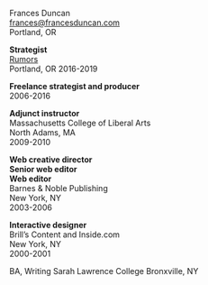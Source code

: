 Frances Duncan  
[frances@francesduncan.com](mailto:frances@francesduncan.com)  
Portland, OR


**Strategist**  
[Rumors](http://rumo.rs)  
Portland, OR
2016-2019

**Freelance strategist and producer**  
2006-2016

**Adjunct instructor**  
Massachusetts College of Liberal Arts  
North Adams, MA  
2009-2010

**Web creative director**  
**Senior web editor**  
**Web editor**  
Barnes & Noble Publishing  
New York, NY  
2003-2006  

**Interactive designer**  
Brill’s Content and Inside.com  
New York, NY  
2000-2001  
  

BA, Writing
Sarah Lawrence College
Bronxville, NY	
